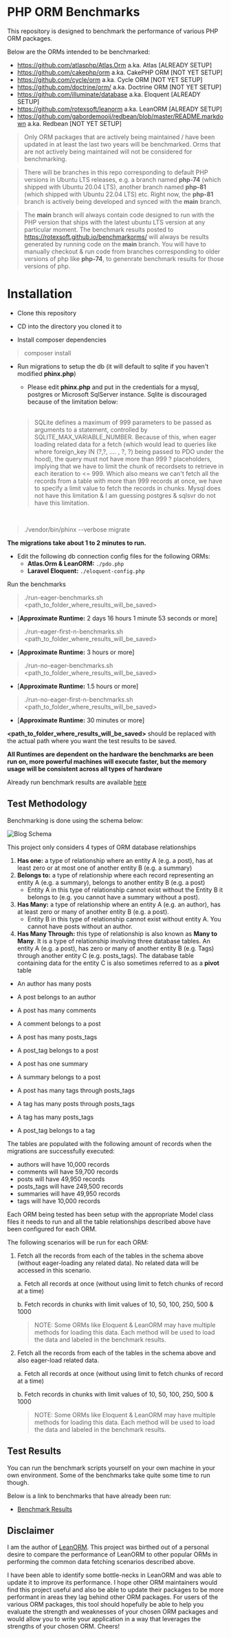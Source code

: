 # PHP ORM Benchmarks

This repository is designed to benchmark the performance of various PHP ORM packages.

Below are the ORMs intended to be benchmarked:

- https://github.com/atlasphp/Atlas.Orm a.ka. Atlas [ALREADY SETUP]
- https://github.com/cakephp/orm a.ka. CakePHP ORM [NOT YET SETUP]
- https://github.com/cycle/orm a.ka. Cycle ORM [NOT YET SETUP]
- https://github.com/doctrine/orm/ a.ka. Doctrine ORM [NOT YET SETUP]
- https://github.com/illuminate/database a.ka. Eloquent [ALREADY SETUP]
- https://github.com/rotexsoft/leanorm a.ka. LeanORM [ALREADY SETUP]
- https://github.com/gabordemooij/redbean/blob/master/README.markdown a.ka. Redbean [NOT YET SETUP]

> Only ORM packages that are actively being maintained / have been 
updated in at least the last two years will be benchmarked. Orms that are not
actively being maintained will not be considered for benchmarking.

> There will be branches in this repo corresponding to default PHP versions in 
Ubuntu LTS releases, e.g. a branch named **php-74** (which shipped with Ubuntu 
20.04 LTS), another branch named **php-81** (which shipped with Ubuntu 22.04 LTS) 
etc. Right now, the **php-81** branch is actively being developed and synced with
the **main** branch. 

> The **main** branch will always contain code designed to run with the PHP version 
that ships with the latest ubuntu LTS version at any particular moment. The benchmark 
results posted to https://rotexsoft.github.io/benchmarkorms/ will always be results
generated by running code on the **main** branch. You will have to manually checkout
& run code from branches corresponding to older versions of php like **php-74**, to
genenrate benchmark results for those versions of php.


# Installation

- Clone this repository

- CD into the directory you cloned it to

- Install composer dependencies
>composer install


- Run migrations to setup the db (it will default to sqlite if you haven't modified **phinx.php**)
    - Please edit **phinx.php** and put in the credentials for a mysql, postgres or Microsoft SqlServer instance. Sqlite is discouraged because of the limitation below:

    <br>

    > SQLite defines a maximum of 999 parameters to be passed as arguments to a 
    statement, controlled by SQLITE_MAX_VARIABLE_NUMBER. Because of this, when
    eager loading related data for a fetch (which would lead to queries like
    where foreign_key IN (?,?, .... , ?, ?) being passed to PDO under the hood),
    the query must not have more than 999 ? placeholders, implying that we have 
    to limit the chunk of recordsets to retrieve in each iteration to <= 999. 
    Which also means we can't fetch all the records from a table with more than
    999 records at once, we have to specify a limit value to fetch the records
    in chunks. Mysql does not have this limitation & I am guessing postgres & sqlsvr do not
    have this limitation.

    <br>
    
>./vendor/bin/phinx --verbose migrate

**The migrations take about 1 to 2 minutes to run.**

- Edit the following db connection config files for the following ORMs:
    - **Atlas.Orm & LeanORM:** `./pdo.php`
    - **Laravel Eloquent:** `./eloquent-config.php`

Run the benchmarks

> ./run-eager-benchmarks.sh <path_to_folder_where_results_will_be_saved>

*  [**Approximate Runtime:** 2 days 16 hours 1 minute 53 seconds or more]

> ./run-eager-first-n-benchmarks.sh <path_to_folder_where_results_will_be_saved>

*  [**Approximate Runtime:** 3 hours or more]

> ./run-no-eager-benchmarks.sh <path_to_folder_where_results_will_be_saved>

*  [**Approximate Runtime:** 1.5 hours or more]

> ./run-no-eager-first-n-benchmarks.sh <path_to_folder_where_results_will_be_saved>

*  [**Approximate Runtime:** 30 minutes or more]

**<path_to_folder_where_results_will_be_saved>** should be replaced with the actual path where you want the test results to be saved.

**All Runtimes are dependent on the hardware the benchmarks are been run on, more powerful machines will execute faster, but the memory usage will be consistent across all types of hardware**

Already run benchmark results are available [here](https://rotexsoft.github.io/benchmarkorms)

## Test Methodology

Benchmarking is done using the schema below:

![Blog Schema](blog-db.png)

This project only considers 4 types of ORM database relationships
1. **Has one:** a type of relationship where an entity A (e.g. a post), has at least zero or at most one of another entity B (e.g. a summary)
2. **Belongs to:** a type of relationship where each record representing an entity A (e.g. a summary), belongs to another entity B (e.g. a post)
    - Entity A in this type of relationship cannot exist without the Entity B it belongs to (e.g. you cannot have a summary without a post).
3. **Has Many:** a type of relationship where an entity A (e.g. an author),  has at least zero or many of another entity B (e.g. a post). 
    - Entity B in this type of relationship cannot exist without entity A. You cannot have posts without an author.
4. **Has Many Through:** this type of relationship is also known as **Many to Many**. It is a type of relationship involving three database tables. An entity A (e.g. a post), has zero or many of another entity B (e.g. Tags) through another entity C (e.g. posts_tags). The database table containing data for the entity C is also sometimes referred to as a **pivot** table

- An author has many posts
- A post belongs to an author

- A post has many comments
- A comment belongs to a post

- A post has many posts_tags
- A post_tag belongs to a post

- A post has one summary
- A summary belongs to a post

- A post has many tags through posts_tags
- A tag has many posts through posts_tags

- A tag has many posts_tags
- A post_tag belongs to a tag

The tables are populated with the following amount of records when the migrations are successfully executed:

- authors will have 10,000 records
- comments will have 59,700 records
- posts will have 49,950 records
- posts_tags will have 249,500 records
- summaries will have 49,950 records
- tags will have 10,000 records

Each ORM being tested has been setup with the appropriate Model class files it 
needs to run and all the table relationships described above have been configured 
for each ORM.

The following scenarios will be run for each ORM:

1. Fetch all the records from each of the tables in the schema above 
(without eager-loading any related data). No related data will be 
accessed in this scenario.

    a. Fetch all records at once (without using limit to fetch chunks of record at a time)

    b. Fetch records in chunks with limit values of 10, 50, 100, 250, 500 & 1000 
    > NOTE: Some ORMs like Eloquent & LeanORM may have multiple methods for loading this data. Each method will be used to load the data and labeled in the benchmark results.

2. Fetch all the records from each of the tables in the schema above 
and also eager-load related data.

    a. Fetch all records at once (without using limit to fetch chunks of record at a time)
    
    b. Fetch records in chunks with limit values of 10, 50, 100, 250, 500 & 1000 
    > NOTE: Some ORMs like Eloquent & LeanORM may have multiple methods for loading this data. Each method will be used to load the data and labeled in the benchmark results.


## Test Results
You can run the benchmark scripts yourself on your own machine in your own environment. 
Some of the benchmarks take quite some time to run though. 

Below is a link to benchmarks that have already been run:

* [Benchmark Results](https://rotexsoft.github.io/benchmarkorms)


## Disclaimer

I am the author of [LeanORM](https://github.com/rotexsoft/leanorm). This project 
was birthed out of a personal desire to compare the performance of LeanORM to 
other popular ORMs in performing the common data fetching scenarios described above. 

I have been able to identify some bottle-necks in LeanORM and was able to update 
it to improve its performance. I hope other ORM maintainers would find this project 
useful and also be able to update their packages to be more performant in areas they 
lag behind other ORM packages. For users of the various ORM packages, this tool should 
hopefully be able to help you evaluate the strength and weaknesses of your chosen ORM 
packages and would allow you to write your application in a way that leverages the 
strengths of your chosen ORM. Cheers!